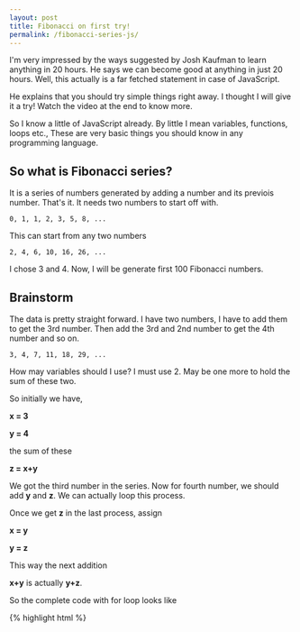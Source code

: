 ```yaml
---
layout: post
title: Fibonacci on first try!
permalink: /fibonacci-series-js/
---
```


I'm very impressed by the ways suggested by Josh Kaufman to learn anything in 20 hours. He says we can become good at anything in just 20 hours. Well, this actually is a far fetched statement in case of JavaScript. 

He explains that you should try simple things right away. I thought I will give it a try! Watch the video at the end to know more.

So I know a little of JavaScript already. By little I mean variables, functions, loops etc., These are very basic things you should know in any programming language.

## So what is Fibonacci series?
It is a series of numbers generated by adding a number and its previois number. That's it. It needs two numbers to start off with. 

```0, 1, 1, 2, 3, 5, 8, ...```

This can start from any two numbers

```2, 4, 6, 10, 16, 26, ...```

I chose 3 and 4. Now, I will be generate first 100 Fibonacci numbers.

## Brainstorm

The data is pretty straight forward. I have two numbers, I have to add them to get the 3rd number. Then add the 3rd and 2nd number to get the 4th number and so on.

```3, 4, 7, 11, 18, 29, ...```

How may variables should I use? I must use 2. May be one more to hold the sum of these two.

So initially we have,

**x = 3**

**y = 4**

the sum of these 

**z = x+y**

We got the third number in the series. Now for fourth number, we should add **y** and **z**. We can actually loop this process.

Once we get **z** in the last process, assign 

**x = y**

**y = z**

This way the next addition 

**x+y** is actually **y+z**.


So the complete code with for loop looks like

{% highlight html %}
<!DOCTYPE html>
<html lang="en">
<body>
   <script>
   
   // Initial values
    var x = 3;
    var y = 4;

       // Calculating for 100 terms
       for(i=0;i<100;i++){
           
           z = x + y;
           
           // Output with a break to get the numbers in a table
           document.write(z + "<br />");
           
           // Assigning x to y and y to z for next fibonacci number in the next loop
           x = y;
           y = z;
       }
    </script> 
</body>
</html>
{% endhighlight %}

HTML because you can save it as an html file and run it to see the output.

I came up with this code because this is how I used to do it in C in college. There can be a better way to do this but I wanted to come up with my own code. Not to copy from anywhere. Let me know if there's an easier way.

Output

{% highlight html %}
7

11

18

29

47

76

123

199

322

521

843

1364

.

.

.

3.3552659205930536e+21
{% endhighlight %}


<br />



<iframe class="video" src="https://www.youtube.com/embed/5MgBikgcWnY?rel=0" frameborder="0" allowfullscreen></iframe>

Thanks for reading!